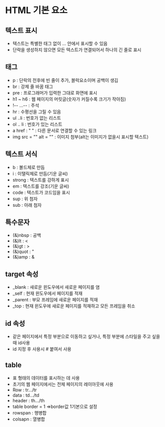 # HTML 기본 요소

## 텍스트 표시
- 텍스트는 특별한 태그 없이 <body>...</body> 안에서 표시할 수 있음
- 단락을 생성하지 않으면 모든 텍스트가 연결되어서 하나의 긴 줄로 표시

## 태그
- p : 단락의 전후에 빈 줄이 추가, 블럭요소이며 공백이 생김
- br : 강제 줄 바꿈 태그
- pre : 프로그래머가 입력한 그대로 화면에 표시
- h1 ~ h6 : 웹 페이지의 머릿글(숫자가 커질수록 크기가 작아짐)
- !-- ...-- : 주석
- hr : 수평선을 그릴 수 있음
- ul ..li : 번호가 없는 리스트
- ol .. li : 번호가 있는 리스트
- a href : " " : 다른 문서로 연결할 수 있는 링크
- img src = "" alt = "" : 이미지 첨부(alt는 이미지가 없을시 표시할 텍스트) 


## 텍스트 서식
- b :  볼드체로 만듬
- i : 이탤릭체로 만듬(기운 글씨)
- strong : 텍스트를 강하게 표시
- em : 텍스트를 강조(기운 글씨)
- code : 텍스트가 코드임을 표시
- sup : 위 첨자
- sub : 아래 첨자

## 특수문자
- (&)nbsp : 공백
- (&)lt : <
- (&)gt : >
- (&)quot : "
- (&)amp : &

## target 속성
- _blank : 새로운 윈도우에서 새로운 페이지를 염
- _self : 현재 윈도우에서 페이지를 적재
- _parent : 부모 프레임에 새로운 페이지를 적재
- _top : 현재 윈도우에 새로운 페이지를 적재하고 모든 프레임을 취소

## id 속성
- 같은 페이지에서 특정 부분으로 이동하고 싶거나, 특정 부분에 스타일을 주고 싶을때 id사용
- id 지정 후 사용시 # 붙여서 사용

## table
- 표 형태의 데이터를 표시하는 데 사용
- 초기의 웹 페이지에서는 전체 페이지의 레이아웃에 사용
- Row : tr.../tr
- data : td.../td
- header : th.../th
- table border = 1 =>border값 1기본으로 설정
- rowspan : 행병합
- colsapn : 열병합